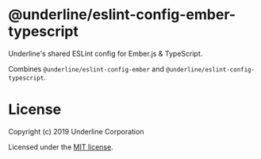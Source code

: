 # @underline/eslint-config-ember-typescript

Underline's shared ESLint config for Ember.js & TypeScript.

Combines `@underline/eslint-config-ember` and `@underline/eslint-config-typescript`.

# License

Copyright (c) 2019 Underline Corporation

Licensed under the [MIT license](https://github.com/underline/eslint-config/blob/main/LICENSE.md).
